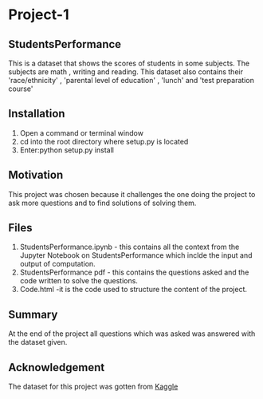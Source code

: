 # Project-1

## StudentsPerformance
This is a dataset that shows the scores of students  in some subjects. The subjects are math , writing and reading.
This dataset also contains their 'race/ethnicity' , 'parental level of education' , 'lunch' and 'test preparation course'



## Installation
1. Open a command or terminal window
2. cd into the root directory where setup.py is located
3. Enter:python setup.py install



## Motivation
This project was chosen because it challenges the one doing the project to ask more questions and to find  solutions of solving them.



## Files
1. StudentsPerformance.ipynb - this contains all the context from the Jupyter Notebook on StudentsPerformance which inclde the input and output of computation.
2. StudentsPerformance pdf - this contains the questions asked and the code written to solve the questions.
3. Code.html -it is the code used to structure the content of the project.



## Summary
At the end of the project all questions which was asked was answered with the dataset given.


## Acknowledgement
The dataset for this project was gotten from [Kaggle](https://www.kaggle.com/)


